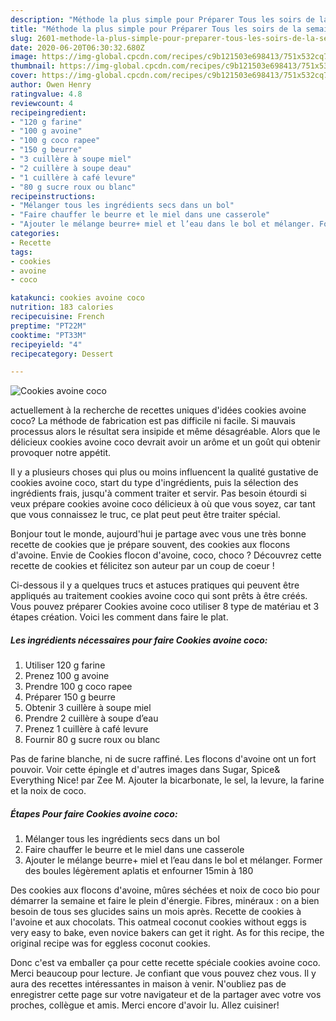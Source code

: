 ```yaml
---
description: "Méthode la plus simple pour Préparer Tous les soirs de la semaine Cookies avoine coco"
title: "Méthode la plus simple pour Préparer Tous les soirs de la semaine Cookies avoine coco"
slug: 2601-methode-la-plus-simple-pour-preparer-tous-les-soirs-de-la-semaine-cookies-avoine-coco
date: 2020-06-20T06:30:32.680Z
image: https://img-global.cpcdn.com/recipes/c9b121503e698413/751x532cq70/cookies-avoine-coco-photo-principale-de-la-recette.jpg
thumbnail: https://img-global.cpcdn.com/recipes/c9b121503e698413/751x532cq70/cookies-avoine-coco-photo-principale-de-la-recette.jpg
cover: https://img-global.cpcdn.com/recipes/c9b121503e698413/751x532cq70/cookies-avoine-coco-photo-principale-de-la-recette.jpg
author: Owen Henry
ratingvalue: 4.8
reviewcount: 4
recipeingredient:
- "120 g farine"
- "100 g avoine"
- "100 g coco rapee"
- "150 g beurre"
- "3 cuillère à soupe miel"
- "2 cuillère à soupe deau"
- "1 cuillère à café levure"
- "80 g sucre roux ou blanc"
recipeinstructions:
- "Mélanger tous les ingrédients secs dans un bol"
- "Faire chauffer le beurre et le miel dans une casserole"
- "Ajouter le mélange beurre+ miel et l’eau dans le bol et mélanger. Former des boules légèrement aplatis et enfourner 15min à 180"
categories:
- Recette
tags:
- cookies
- avoine
- coco

katakunci: cookies avoine coco 
nutrition: 183 calories
recipecuisine: French
preptime: "PT22M"
cooktime: "PT33M"
recipeyield: "4"
recipecategory: Dessert

---
```



![Cookies avoine coco](https://img-global.cpcdn.com/recipes/c9b121503e698413/751x532cq70/cookies-avoine-coco-photo-principale-de-la-recette.jpg)

actuellement à la recherche de recettes uniques d'idées cookies avoine coco? La méthode de fabrication est pas difficile ni facile. Si mauvais processus alors le résultat sera insipide et même désagréable. Alors que le délicieux cookies avoine coco devrait avoir un arôme et un goût qui obtenir provoquer notre appétit.

Il y a plusieurs choses qui plus ou moins influencent la qualité gustative de cookies avoine coco, start du type d'ingrédients, puis la sélection des ingrédients frais, jusqu'à comment traiter et servir. Pas besoin étourdi si veux prépare cookies avoine coco délicieux à où que vous soyez, car tant que vous connaissez le truc, ce plat peut peut être traiter spécial.

Bonjour tout le monde, aujourd&#39;hui je partage avec vous une très bonne recette de cookies que je prépare souvent, des cookies aux flocons d&#39;avoine. Envie de Cookies flocon d&#39;avoine, coco, choco ? Découvrez cette recette de cookies et félicitez son auteur par un coup de coeur !


Ci-dessous il y a quelques trucs et astuces pratiques qui peuvent être appliqués au traitement cookies avoine coco qui sont prêts à être créés. Vous pouvez préparer Cookies avoine coco utiliser 8 type de matériau et 3 étapes création. Voici les comment dans faire le plat.

<!--inarticleads1-->

##### Les ingrédients nécessaires pour faire Cookies avoine coco:

1. Utiliser 120 g farine
1. Prenez 100 g avoine
1. Prendre 100 g coco rapee
1. Préparer 150 g beurre
1. Obtenir 3 cuillère à soupe miel
1. Prendre 2 cuillère à soupe d’eau
1. Prenez 1 cuillère à café levure
1. Fournir 80 g sucre roux ou blanc


Pas de farine blanche, ni de sucre raffiné. Les flocons d&#39;avoine ont un fort pouvoir. Voir cette épingle et d&#39;autres images dans Sugar, Spice&amp; Everything Nice! par Zee M. Ajouter la bicarbonate, le sel, la levure, la farine et la noix de coco. 

<!--inarticleads2-->

##### Étapes Pour faire Cookies avoine coco:

1. Mélanger tous les ingrédients secs dans un bol
1. Faire chauffer le beurre et le miel dans une casserole
1. Ajouter le mélange beurre+ miel et l’eau dans le bol et mélanger. Former des boules légèrement aplatis et enfourner 15min à 180


Des cookies aux flocons d&#39;avoine, mûres séchées et noix de coco bio pour démarrer la semaine et faire le plein d&#39;énergie. Fibres, minéraux : on a bien besoin de tous ses glucides sains un mois après. Recette de cookies à l&#39;avoine et aux chocolats. This oatmeal coconut cookies without eggs is very easy to bake, even novice bakers can get it right. As for this recipe, the original recipe was for eggless coconut cookies. 


Donc c'est va emballer ça pour cette recette spéciale cookies avoine coco. Merci beaucoup pour lecture. Je confiant que vous pouvez chez vous. Il y aura des recettes  intéressantes in maison à venir. N'oubliez pas de enregistrer cette page sur votre navigateur et de la partager avec votre vos proches, collègue et amis. Merci encore d'avoir lu. Allez cuisiner!
